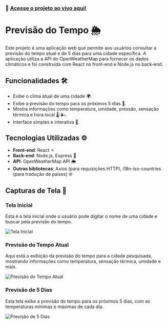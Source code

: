  ### 🚀 [Acesse o projeto ao vivo aqui!](https://previsaotemporeact.onrender.com) 


# Previsão do Tempo 🌦️

Este projeto é uma aplicação web que permite aos usuários consultar a previsão do tempo atual e de 5 dias para uma cidade específica. A aplicação utiliza a API do OpenWeatherMap para fornecer os dados climáticos e foi construída com React no front-end e Node.js no back-end.

## Funcionalidades 🛠️

- Exibe o clima atual de uma cidade 🌍.
- Exibe a previsão do tempo para os próximos 5 dias 📅.
- Mostra informações como temperatura, umidade, pressão, sensação térmica e hora local 🌡️💧🌬️.
- Interface simples e interativa 🎨.

## Tecnologias Utilizadas ⚙️

- **Front-end**: React ⚛️
- **Back-end**: Node.js, Express 🚀
- **API**: OpenWeatherMap API 🌦️
- **Outras bibliotecas**: Axios (para requisições HTTP), i18n-iso-countries (para tradução de países) 🌐

## Capturas de Tela 📸

### Tela Inicial

Esta é a tela inicial onde o usuário pode digitar o nome de uma cidade e buscar pela previsão do tempo.

![Tela Inicial](https://github.com/user-attachments/assets/0744ae60-8f74-4e59-ad61-7a9cb4907329)


### Previsão do Tempo Atual

Aqui está a exibição da previsão do tempo para a cidade pesquisada, mostrando informações como temperatura, sensação térmica, umidade e mais.

![Previsão do Tempo Atual](https://github.com/user-attachments/assets/c62d5f65-1429-46c3-82aa-a4d74d444ac6)

### Previsão de 5 Dias

Esta tela exibe a previsão do tempo para os próximos 5 dias, com as temperaturas mínimas e máximas de cada dia.

![Previsão de 5 Dias](https://github.com/user-attachments/assets/349ef351-a9ba-4f1f-9a1c-0de45379b05f)
